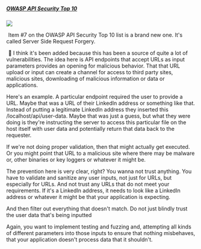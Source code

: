 ##### [OWASP API Security Top 10](https://university.apisec.ai/products/api-security-fundamentals/categories/2152504687)

![](https://kajabi-storefronts-production.kajabi-cdn.com/kajabi-storefronts-production/file-uploads/site/2147573912/products/c1aa0b-71b4-8d53-b6eb-db6705aad22_API_Security_Fundamentals_-_v1.1_1_.jpg)

  Item #7 on the OWASP API Security Top 10 list is a brand new one. It's called Server Side Request Forgery.

  📍 I think it's been added because this has been a source of quite a lot of vulnerabilities. The idea here is API endpoints that accept URLs as input parameters provides an opening for malicious behavior. That that URL upload or input can create a channel for access to third party sites, malicious sites, downloading of malicious information or data or applications.

Here's an example. A particular endpoint required the user to provide a URL. Maybe that was a URL of their LinkedIn address or something like that. Instead of putting a legitimate LinkedIn address they inserted this /localhost/api/user-data. Maybe that was just a guess, but what they were doing is they're instructing the server to access this particular file on the host itself with user data and potentially return that data back to the requester.

If we're not doing proper validation, then that might actually get executed. Or you might point that URL to a malicious site where there may be malware or, other binaries or key loggers or whatever it might be.

The prevention here is very clear, right? You wanna not trust anything. You have to validate and sanitize any user inputs, not just for URLs, but especially for URLs. And not trust any URLs that do not meet your requirements. If it's a LinkedIn address, it needs to look like a LinkedIn address or whatever it might be that your application is expecting.

And then filter out everything that doesn't match. Do not just blindly trust the user data that's being inputted

Again, you want to implement testing and fuzzing and, attempting all kinds of different parameters into those inputs to ensure that nothing misbehaves, that your application doesn't process data that it shouldn't.